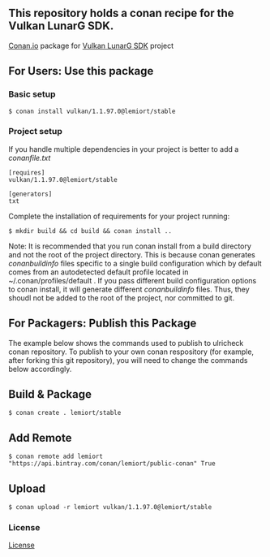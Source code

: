 ## This repository holds a conan recipe for the Vulkan LunarG SDK.

[Conan.io](https://conan.io) package for [Vulkan LunarG SDK](https://vulkan.lunarg.com) project

## For Users: Use this package

### Basic setup

    $ conan install vulkan/1.1.97.0@lemiort/stable

### Project setup

If you handle multiple dependencies in your project is better to add a *conanfile.txt*

    [requires]
    vulkan/1.1.97.0@lemiort/stable

    [generators]
    txt

Complete the installation of requirements for your project running:

    $ mkdir build && cd build && conan install ..
    
Note: It is recommended that you run conan install from a build directory and not the root of the project directory.  This is because conan generates *conanbuildinfo* files specific to a single build configuration which by default comes from an autodetected default profile located in ~/.conan/profiles/default .  If you pass different build configuration options to conan install, it will generate different *conanbuildinfo* files.  Thus, they shoudl not be added to the root of the project, nor committed to git. 

## For Packagers: Publish this Package

The example below shows the commands used to publish to ulricheck conan repository. To publish to your own conan respository (for example, after forking this git repository), you will need to change the commands below accordingly. 

## Build & Package

    $ conan create . lemiort/stable
    
## Add Remote

    $ conan remote add lemiort "https://api.bintray.com/conan/lemiort/public-conan" True


## Upload

    $ conan upload -r lemiort vulkan/1.1.97.0@lemiort/stable

### License
[License](https://vulkan.lunarg.com/sdk/home#sdk-license)
